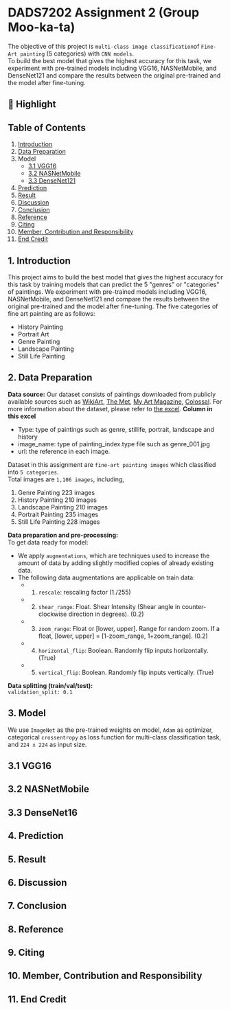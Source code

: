 # DADS7202 Assignment 2 (Group Moo-ka-ta)

The objective of this project is `multi-class image classification`of `Fine-Art painting` (5 categories) with `CNN models`. <br>
To build the best model that gives the highest accuracy for this task, we experiment with pre-trained models including VGG16, NASNetMobile, and DenseNet121 
and compare the results between the original pre-trained and the model after fine-tuning.

## 🌟 Highlight

## Table of Contents
1. [Introduction](#1.-introduction) <br>
2. [Data Preparation](#2.-data-preparation) <br>
3. Model<br>
   - [3.1 VGG16](#3.1-vgg16)<br>
   - [3.2 NASNetMobile](#3.2-nasnetmobile) <br>
   - [3.3 DenseNet121](#3.3-densenet121) <br>
4. [Prediction](#4.-prediction) <br>
5. [Result](#5.-result) <br>
6. [Discussion](#6.-discussion) <br>
7. [Conclusion](#7.-conclusion) <br>
8. [Reference](#8.-reference) <br>
9. [Citing](#9.-citing) <br>
10. [Member, Contribution and Responsibility](#10.-member,-contribution-and-responsibility) <br>
11. [End Credit](#11.-end-credit) <br>

## 1. Introduction
This project aims to build the best model that gives the highest accuracy for this task by training models that can predict the 5 "genres" or "categories" of paintings. We experiment with pre-trained models including VGG16, NASNetMobile, and DenseNet121 and compare the results between the original pre-trained and the model after fine-tuning. The five categories of fine art painting are as follows:  
- History Painting 
- Portrait Art 
- Genre Painting 
- Landscape Painting 
- Still Life Painting 

## 2. Data Preparation

**Data source:** Our dataset consists of paintings downloaded from publicly available sources such as [WikiArt](https://www.wikiart.org/), [The Met](https://www.metmuseum.org/), [My Art Magazine](https://myartmagazine.com/), [Colossal](https://www.thisiscolossal.com/). For more information about the dataset, please refer to [the excel](https://github.com/dads7202/assignment2/blob/main/fileReference/Reference.xlsx).
**Column in this excel** <br>
- Type: type of paintings such as genre, stillife, portrait, landscape and history <br>
- image_name: type of painting_index.type file such as genre_001.jpg <br>
- url: the reference in each image. <br>

Dataset in this assignment are `fine-art painting images` which classified into `5 categories`. <br>
Total images are `1,106 images`, including,
1. Genre Painting 223 images
2. History Painting 210 images
3. Landscape Painting 210 images
4. Portrait Painting 235 images
5. Still Life Painting 228 images

**Data preparation and pre-processing:** <br>
To get data ready for model: <br>
- We apply `augmentations`, which are techniques used to increase the amount of data by adding slightly modified copies of already existing data.  
- The following data augmentations are applicable on train data: 
   - 1. `rescale`: rescaling factor (1./255) 
   - 2. `shear_range`: Float. Shear Intensity (Shear angle in counter-clockwise direction in degrees). (0.2) 
   - 3. `zoom_range`: Float or [lower, upper]. Range for random zoom. If a float, [lower, upper] = [1-zoom_range, 1+zoom_range]. (0.2) 
   - 4. `horizontal_flip`: Boolean. Randomly flip inputs horizontally. (True) 
   - 5. `vertical_flip`: Boolean. Randomly flip inputs vertically. (True) 

**Data splitting (train/val/test):** <br>
`validation_split: 0.1`

## 3. Model
We use `ImageNet` as the pre-trained weights on model, `Adam` as optimizer, categorical `crossentropy` as loss function for multi-class classification task, and `224 x 224` as input size. 
## 3.1 VGG16

## 3.2 NASNetMobile

## 3.3 DenseNet16

## 4. Prediction

## 5. Result

## 6. Discussion

## 7. Conclusion

## 8. Reference

## 9. Citing

## 10. Member, Contribution and Responsibility

## 11. End Credit
